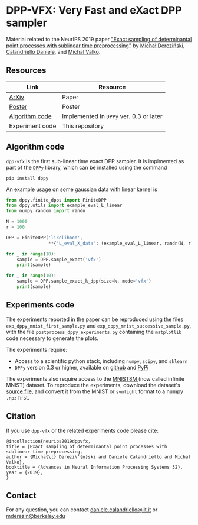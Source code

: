 # DPP-VFX: Very Fast and eXact DPP sampler
Material related to the NeurIPS 2019 paper
["Exact sampling of determinantal point processes with sublinear time preprocessing"](https://arxiv.org/abs/1905.13476)
by [Michał Dereziński](https://users.soe.ucsc.edu/~mderezin/), [Calandriello Daniele](https://scholar.google.com/citations?user=R7c1UMMAAAAJ), and [Michal Valko](http://researchers.lille.inria.fr/~valko/hp/).

## Resources

|Link | Resource|
|---|---|
| [ArXiv](https://arxiv.org/abs/1905.13476) | Paper
| [Poster](https://github.com/LCSL/dpp-vfx/blob/master/poster.pdf) | Poster
| [Algorithm code](https://github.com/guilgautier/DPPy) | Implemented in `DPPy` ver. 0.3 or later
| Experiment code | This repository

## Algorithm code
`dpp-vfx` is the first sub-linear time exact DPP sampler. It is implmented
as part of the [`DPPy`](https://github.com/guilgautier/DPPy) library, which
can be installed using the command

```
pip install dppy
```

An example usage on some gaussian data with linear kernel is

```python
from dppy.finite_dpps import FiniteDPP
from dppy.utils import example_eval_L_linear
from numpy.random import randn

N = 1000
r = 100

DPP = FiniteDPP('likelihood',
                **{'L_eval_X_data': (example_eval_L_linear, randn(N, r))})

for _ in range(10):
    sample = DPP.sample_exact('vfx')
    print(sample)

for _ in range(10):
    sample = DPP.sample_exact_k_dpp(size=k, mode='vfx')
    print(sample)
```

## Experiments code
The experiments reported in the paper can be reproduced using the files `exp_dppy_mnist_first_sample.py`
and `exp_dppy_mnist_successive_sample.py`, with the file `postprocess_dppy_experiments.py`
containing the `matplotlib` code necessary to generate the plots.

The experiments require:
* Access to a scientific python stack, including `numpy`, `scipy`, and `sklearn`
* `DPPy` version 0.3 or higher, available on [github](https://github.com/guilgautier/DPPy) and [PyPi](https://pypi.org/project/dppy/)

The experiments also require access to the [MNIST8M ](https://leon.bottou.org/projects/infimnist) (now called infinite MNIST) dataset.
To reproduce the experiments, download the dataset's [source file](https://leon.bottou.org/_media/projects/infimnist.tar.gz),
and convert it from the MNIST or `svmlight` format to a numpy `.npz` first.

## Citation
If you use `dpp-vfx` or the related experiments code please cite:
```
@incollection{neurips2019dppvfx,
title = {Exact sampling of determinantal point processes with sublinear time preprocessing,
author = {Micha{\l} Derezi\'{n}ski and Daniele Calandriello and Michal Valko},
booktitle = {Advances in Neural Information Processing Systems 32},
year = {2019},
}
```

## Contact
For any question, you can contact daniele.calandriello@iit.it or mderezin@berkeley.edu
